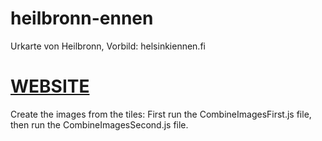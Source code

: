 # heilbronn-ennen
Urkarte von Heilbronn, Vorbild: helsinkiennen.fi

# [WEBSITE](http://opendata-heilbronn.github.io/heilbronn-ennen/map)

Create the images from the tiles:
First run the CombineImagesFirst.js file, then run the CombineImagesSecond.js file.

